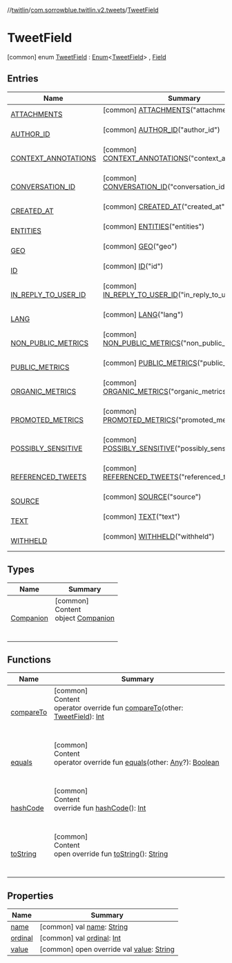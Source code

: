 //[twitlin](../../index.md)/[com.sorrowblue.twitlin.v2.tweets](../index.md)/[TweetField](index.md)



# TweetField  
 [common] enum [TweetField](index.md) : [Enum](https://kotlinlang.org/api/latest/jvm/stdlib/kotlin/-enum/index.html)<[TweetField](index.md)> , [Field](../-field/index.md)   


## Entries  
  
|  Name|  Summary| 
|---|---|
| <a name="com.sorrowblue.twitlin.v2.tweets/TweetField.ATTACHMENTS///PointingToDeclaration/"></a>[ATTACHMENTS](-a-t-t-a-c-h-m-e-n-t-s/index.md)| <a name="com.sorrowblue.twitlin.v2.tweets/TweetField.ATTACHMENTS///PointingToDeclaration/"></a> [common] [ATTACHMENTS](-a-t-t-a-c-h-m-e-n-t-s/index.md)("attachments")  <br>   <br>
| <a name="com.sorrowblue.twitlin.v2.tweets/TweetField.AUTHOR_ID///PointingToDeclaration/"></a>[AUTHOR_ID](-a-u-t-h-o-r_-i-d/index.md)| <a name="com.sorrowblue.twitlin.v2.tweets/TweetField.AUTHOR_ID///PointingToDeclaration/"></a> [common] [AUTHOR_ID](-a-u-t-h-o-r_-i-d/index.md)("author_id")  <br>   <br>
| <a name="com.sorrowblue.twitlin.v2.tweets/TweetField.CONTEXT_ANNOTATIONS///PointingToDeclaration/"></a>[CONTEXT_ANNOTATIONS](-c-o-n-t-e-x-t_-a-n-n-o-t-a-t-i-o-n-s/index.md)| <a name="com.sorrowblue.twitlin.v2.tweets/TweetField.CONTEXT_ANNOTATIONS///PointingToDeclaration/"></a> [common] [CONTEXT_ANNOTATIONS](-c-o-n-t-e-x-t_-a-n-n-o-t-a-t-i-o-n-s/index.md)("context_annotations")  <br>   <br>
| <a name="com.sorrowblue.twitlin.v2.tweets/TweetField.CONVERSATION_ID///PointingToDeclaration/"></a>[CONVERSATION_ID](-c-o-n-v-e-r-s-a-t-i-o-n_-i-d/index.md)| <a name="com.sorrowblue.twitlin.v2.tweets/TweetField.CONVERSATION_ID///PointingToDeclaration/"></a> [common] [CONVERSATION_ID](-c-o-n-v-e-r-s-a-t-i-o-n_-i-d/index.md)("conversation_id")  <br>   <br>
| <a name="com.sorrowblue.twitlin.v2.tweets/TweetField.CREATED_AT///PointingToDeclaration/"></a>[CREATED_AT](-c-r-e-a-t-e-d_-a-t/index.md)| <a name="com.sorrowblue.twitlin.v2.tweets/TweetField.CREATED_AT///PointingToDeclaration/"></a> [common] [CREATED_AT](-c-r-e-a-t-e-d_-a-t/index.md)("created_at")  <br>   <br>
| <a name="com.sorrowblue.twitlin.v2.tweets/TweetField.ENTITIES///PointingToDeclaration/"></a>[ENTITIES](-e-n-t-i-t-i-e-s/index.md)| <a name="com.sorrowblue.twitlin.v2.tweets/TweetField.ENTITIES///PointingToDeclaration/"></a> [common] [ENTITIES](-e-n-t-i-t-i-e-s/index.md)("entities")  <br>   <br>
| <a name="com.sorrowblue.twitlin.v2.tweets/TweetField.GEO///PointingToDeclaration/"></a>[GEO](-g-e-o/index.md)| <a name="com.sorrowblue.twitlin.v2.tweets/TweetField.GEO///PointingToDeclaration/"></a> [common] [GEO](-g-e-o/index.md)("geo")  <br>   <br>
| <a name="com.sorrowblue.twitlin.v2.tweets/TweetField.ID///PointingToDeclaration/"></a>[ID](-i-d/index.md)| <a name="com.sorrowblue.twitlin.v2.tweets/TweetField.ID///PointingToDeclaration/"></a> [common] [ID](-i-d/index.md)("id")  <br>   <br>
| <a name="com.sorrowblue.twitlin.v2.tweets/TweetField.IN_REPLY_TO_USER_ID///PointingToDeclaration/"></a>[IN_REPLY_TO_USER_ID](-i-n_-r-e-p-l-y_-t-o_-u-s-e-r_-i-d/index.md)| <a name="com.sorrowblue.twitlin.v2.tweets/TweetField.IN_REPLY_TO_USER_ID///PointingToDeclaration/"></a> [common] [IN_REPLY_TO_USER_ID](-i-n_-r-e-p-l-y_-t-o_-u-s-e-r_-i-d/index.md)("in_reply_to_user_id")  <br>   <br>
| <a name="com.sorrowblue.twitlin.v2.tweets/TweetField.LANG///PointingToDeclaration/"></a>[LANG](-l-a-n-g/index.md)| <a name="com.sorrowblue.twitlin.v2.tweets/TweetField.LANG///PointingToDeclaration/"></a> [common] [LANG](-l-a-n-g/index.md)("lang")  <br>   <br>
| <a name="com.sorrowblue.twitlin.v2.tweets/TweetField.NON_PUBLIC_METRICS///PointingToDeclaration/"></a>[NON_PUBLIC_METRICS](-n-o-n_-p-u-b-l-i-c_-m-e-t-r-i-c-s/index.md)| <a name="com.sorrowblue.twitlin.v2.tweets/TweetField.NON_PUBLIC_METRICS///PointingToDeclaration/"></a> [common] [NON_PUBLIC_METRICS](-n-o-n_-p-u-b-l-i-c_-m-e-t-r-i-c-s/index.md)("non_public_metrics")  <br>   <br>
| <a name="com.sorrowblue.twitlin.v2.tweets/TweetField.PUBLIC_METRICS///PointingToDeclaration/"></a>[PUBLIC_METRICS](-p-u-b-l-i-c_-m-e-t-r-i-c-s/index.md)| <a name="com.sorrowblue.twitlin.v2.tweets/TweetField.PUBLIC_METRICS///PointingToDeclaration/"></a> [common] [PUBLIC_METRICS](-p-u-b-l-i-c_-m-e-t-r-i-c-s/index.md)("public_metrics")  <br>   <br>
| <a name="com.sorrowblue.twitlin.v2.tweets/TweetField.ORGANIC_METRICS///PointingToDeclaration/"></a>[ORGANIC_METRICS](-o-r-g-a-n-i-c_-m-e-t-r-i-c-s/index.md)| <a name="com.sorrowblue.twitlin.v2.tweets/TweetField.ORGANIC_METRICS///PointingToDeclaration/"></a> [common] [ORGANIC_METRICS](-o-r-g-a-n-i-c_-m-e-t-r-i-c-s/index.md)("organic_metrics")  <br>   <br>
| <a name="com.sorrowblue.twitlin.v2.tweets/TweetField.PROMOTED_METRICS///PointingToDeclaration/"></a>[PROMOTED_METRICS](-p-r-o-m-o-t-e-d_-m-e-t-r-i-c-s/index.md)| <a name="com.sorrowblue.twitlin.v2.tweets/TweetField.PROMOTED_METRICS///PointingToDeclaration/"></a> [common] [PROMOTED_METRICS](-p-r-o-m-o-t-e-d_-m-e-t-r-i-c-s/index.md)("promoted_metrics")  <br>   <br>
| <a name="com.sorrowblue.twitlin.v2.tweets/TweetField.POSSIBLY_SENSITIVE///PointingToDeclaration/"></a>[POSSIBLY_SENSITIVE](-p-o-s-s-i-b-l-y_-s-e-n-s-i-t-i-v-e/index.md)| <a name="com.sorrowblue.twitlin.v2.tweets/TweetField.POSSIBLY_SENSITIVE///PointingToDeclaration/"></a> [common] [POSSIBLY_SENSITIVE](-p-o-s-s-i-b-l-y_-s-e-n-s-i-t-i-v-e/index.md)("possibly_sensitive")  <br>   <br>
| <a name="com.sorrowblue.twitlin.v2.tweets/TweetField.REFERENCED_TWEETS///PointingToDeclaration/"></a>[REFERENCED_TWEETS](-r-e-f-e-r-e-n-c-e-d_-t-w-e-e-t-s/index.md)| <a name="com.sorrowblue.twitlin.v2.tweets/TweetField.REFERENCED_TWEETS///PointingToDeclaration/"></a> [common] [REFERENCED_TWEETS](-r-e-f-e-r-e-n-c-e-d_-t-w-e-e-t-s/index.md)("referenced_tweets")  <br>   <br>
| <a name="com.sorrowblue.twitlin.v2.tweets/TweetField.SOURCE///PointingToDeclaration/"></a>[SOURCE](-s-o-u-r-c-e/index.md)| <a name="com.sorrowblue.twitlin.v2.tweets/TweetField.SOURCE///PointingToDeclaration/"></a> [common] [SOURCE](-s-o-u-r-c-e/index.md)("source")  <br>   <br>
| <a name="com.sorrowblue.twitlin.v2.tweets/TweetField.TEXT///PointingToDeclaration/"></a>[TEXT](-t-e-x-t/index.md)| <a name="com.sorrowblue.twitlin.v2.tweets/TweetField.TEXT///PointingToDeclaration/"></a> [common] [TEXT](-t-e-x-t/index.md)("text")  <br>   <br>
| <a name="com.sorrowblue.twitlin.v2.tweets/TweetField.WITHHELD///PointingToDeclaration/"></a>[WITHHELD](-w-i-t-h-h-e-l-d/index.md)| <a name="com.sorrowblue.twitlin.v2.tweets/TweetField.WITHHELD///PointingToDeclaration/"></a> [common] [WITHHELD](-w-i-t-h-h-e-l-d/index.md)("withheld")  <br>   <br>


## Types  
  
|  Name|  Summary| 
|---|---|
| <a name="com.sorrowblue.twitlin.v2.tweets/TweetField.Companion///PointingToDeclaration/"></a>[Companion](-companion/index.md)| <a name="com.sorrowblue.twitlin.v2.tweets/TweetField.Companion///PointingToDeclaration/"></a>[common]  <br>Content  <br>object [Companion](-companion/index.md)  <br><br><br>


## Functions  
  
|  Name|  Summary| 
|---|---|
| <a name="kotlin/Enum/compareTo/#com.sorrowblue.twitlin.v2.tweets.TweetField/PointingToDeclaration/"></a>[compareTo](-w-i-t-h-h-e-l-d/index.md#%5Bkotlin%2FEnum%2FcompareTo%2F%23com.sorrowblue.twitlin.v2.tweets.TweetField%2FPointingToDeclaration%2F%5D%2FFunctions%2F1930806739)| <a name="kotlin/Enum/compareTo/#com.sorrowblue.twitlin.v2.tweets.TweetField/PointingToDeclaration/"></a>[common]  <br>Content  <br>operator override fun [compareTo](-w-i-t-h-h-e-l-d/index.md#%5Bkotlin%2FEnum%2FcompareTo%2F%23com.sorrowblue.twitlin.v2.tweets.TweetField%2FPointingToDeclaration%2F%5D%2FFunctions%2F1930806739)(other: [TweetField](index.md)): [Int](https://kotlinlang.org/api/latest/jvm/stdlib/kotlin/-int/index.html)  <br><br><br>
| <a name="kotlin/Enum/equals/#kotlin.Any?/PointingToDeclaration/"></a>[equals](../../com.sorrowblue.twitlin.v2.users/-users-api/-expansion/-p-i-n-n-e-d_-t-w-e-e-t_-i-d/index.md#%5Bkotlin%2FEnum%2Fequals%2F%23kotlin.Any%3F%2FPointingToDeclaration%2F%5D%2FFunctions%2F1930806739)| <a name="kotlin/Enum/equals/#kotlin.Any?/PointingToDeclaration/"></a>[common]  <br>Content  <br>operator override fun [equals](../../com.sorrowblue.twitlin.v2.users/-users-api/-expansion/-p-i-n-n-e-d_-t-w-e-e-t_-i-d/index.md#%5Bkotlin%2FEnum%2Fequals%2F%23kotlin.Any%3F%2FPointingToDeclaration%2F%5D%2FFunctions%2F1930806739)(other: [Any](https://kotlinlang.org/api/latest/jvm/stdlib/kotlin/-any/index.html)?): [Boolean](https://kotlinlang.org/api/latest/jvm/stdlib/kotlin/-boolean/index.html)  <br><br><br>
| <a name="kotlin/Enum/hashCode/#/PointingToDeclaration/"></a>[hashCode](../../com.sorrowblue.twitlin.v2.users/-users-api/-expansion/-p-i-n-n-e-d_-t-w-e-e-t_-i-d/index.md#%5Bkotlin%2FEnum%2FhashCode%2F%23%2FPointingToDeclaration%2F%5D%2FFunctions%2F1930806739)| <a name="kotlin/Enum/hashCode/#/PointingToDeclaration/"></a>[common]  <br>Content  <br>override fun [hashCode](../../com.sorrowblue.twitlin.v2.users/-users-api/-expansion/-p-i-n-n-e-d_-t-w-e-e-t_-i-d/index.md#%5Bkotlin%2FEnum%2FhashCode%2F%23%2FPointingToDeclaration%2F%5D%2FFunctions%2F1930806739)(): [Int](https://kotlinlang.org/api/latest/jvm/stdlib/kotlin/-int/index.html)  <br><br><br>
| <a name="kotlin/Enum/toString/#/PointingToDeclaration/"></a>[toString](../../com.sorrowblue.twitlin.v2.users/-users-api/-expansion/-p-i-n-n-e-d_-t-w-e-e-t_-i-d/index.md#%5Bkotlin%2FEnum%2FtoString%2F%23%2FPointingToDeclaration%2F%5D%2FFunctions%2F1930806739)| <a name="kotlin/Enum/toString/#/PointingToDeclaration/"></a>[common]  <br>Content  <br>open override fun [toString](../../com.sorrowblue.twitlin.v2.users/-users-api/-expansion/-p-i-n-n-e-d_-t-w-e-e-t_-i-d/index.md#%5Bkotlin%2FEnum%2FtoString%2F%23%2FPointingToDeclaration%2F%5D%2FFunctions%2F1930806739)(): [String](https://kotlinlang.org/api/latest/jvm/stdlib/kotlin/-string/index.html)  <br><br><br>


## Properties  
  
|  Name|  Summary| 
|---|---|
| <a name="com.sorrowblue.twitlin.v2.tweets/TweetField/name/#/PointingToDeclaration/"></a>[name](index.md#%5Bcom.sorrowblue.twitlin.v2.tweets%2FTweetField%2Fname%2F%23%2FPointingToDeclaration%2F%5D%2FProperties%2F1930806739)| <a name="com.sorrowblue.twitlin.v2.tweets/TweetField/name/#/PointingToDeclaration/"></a> [common] val [name](index.md#%5Bcom.sorrowblue.twitlin.v2.tweets%2FTweetField%2Fname%2F%23%2FPointingToDeclaration%2F%5D%2FProperties%2F1930806739): [String](https://kotlinlang.org/api/latest/jvm/stdlib/kotlin/-string/index.html)   <br>
| <a name="com.sorrowblue.twitlin.v2.tweets/TweetField/ordinal/#/PointingToDeclaration/"></a>[ordinal](index.md#%5Bcom.sorrowblue.twitlin.v2.tweets%2FTweetField%2Fordinal%2F%23%2FPointingToDeclaration%2F%5D%2FProperties%2F1930806739)| <a name="com.sorrowblue.twitlin.v2.tweets/TweetField/ordinal/#/PointingToDeclaration/"></a> [common] val [ordinal](index.md#%5Bcom.sorrowblue.twitlin.v2.tweets%2FTweetField%2Fordinal%2F%23%2FPointingToDeclaration%2F%5D%2FProperties%2F1930806739): [Int](https://kotlinlang.org/api/latest/jvm/stdlib/kotlin/-int/index.html)   <br>
| <a name="com.sorrowblue.twitlin.v2.tweets/TweetField/value/#/PointingToDeclaration/"></a>[value](value.md)| <a name="com.sorrowblue.twitlin.v2.tweets/TweetField/value/#/PointingToDeclaration/"></a> [common] open override val [value](value.md): [String](https://kotlinlang.org/api/latest/jvm/stdlib/kotlin/-string/index.html)   <br>

